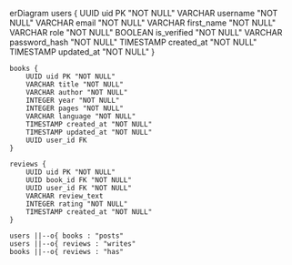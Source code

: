 erDiagram
    users {
        UUID uid PK "NOT NULL"
        VARCHAR username "NOT NULL"
        VARCHAR email "NOT NULL"
        VARCHAR first_name "NOT NULL"
        VARCHAR role "NOT NULL"
        BOOLEAN is_verified "NOT NULL"
        VARCHAR password_hash "NOT NULL"
        TIMESTAMP created_at "NOT NULL"
        TIMESTAMP updated_at "NOT NULL"
    }

    books {
        UUID uid PK "NOT NULL"
        VARCHAR title "NOT NULL"
        VARCHAR author "NOT NULL"
        INTEGER year "NOT NULL"
        INTEGER pages "NOT NULL"
        VARCHAR language "NOT NULL"
        TIMESTAMP created_at "NOT NULL"
        TIMESTAMP updated_at "NOT NULL"
        UUID user_id FK
    }

    reviews {
        UUID uid PK "NOT NULL"
        UUID book_id FK "NOT NULL"
        UUID user_id FK "NOT NULL"
        VARCHAR review_text
        INTEGER rating "NOT NULL"
        TIMESTAMP created_at "NOT NULL"
    }

    users ||--o{ books : "posts"
    users ||--o{ reviews : "writes"
    books ||--o{ reviews : "has"
  